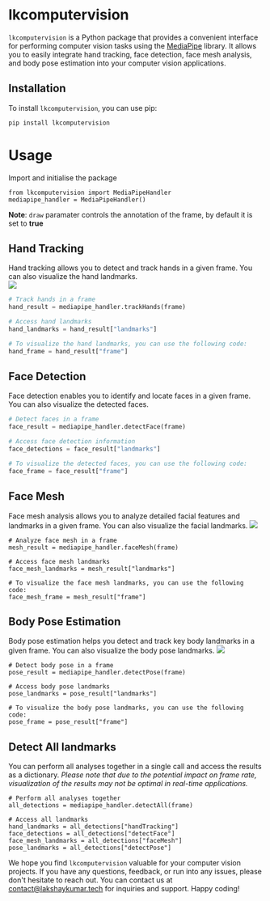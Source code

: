 # lkcomputervision

`lkcomputervision` is a Python package that provides a convenient interface for performing computer vision tasks using the [MediaPipe](https://developers.google.com/mediapipe/solutions/guide) library. It allows you to easily integrate hand tracking, face detection, face mesh analysis, and body pose estimation into your computer vision applications.

## Installation

To install `lkcomputervision`, you can use pip:

```bash
pip install lkcomputervision
```

# Usage

Import and initialise the package
```commandline
from lkcomputervision import MediaPipeHandler
mediapipe_handler = MediaPipeHandler()
```
**Note**: `draw` paramater controls the annotation of the frame, by default it is set to **true**

## Hand Tracking

Hand tracking allows you to detect and track hands in a given frame. You can also visualize the hand landmarks.
<br>
![](https://developers.google.com/static/mediapipe/images/solutions/hand-landmarks.png)
```python
# Track hands in a frame
hand_result = mediapipe_handler.trackHands(frame)

# Access hand landmarks
hand_landmarks = hand_result["landmarks"]

# To visualize the hand landmarks, you can use the following code:
hand_frame = hand_result["frame"]
```


## Face Detection

Face detection enables you to identify and locate faces in a given frame. You can also visualize the detected faces.
```python
# Detect faces in a frame
face_result = mediapipe_handler.detectFace(frame)

# Access face detection information
face_detections = face_result["landmarks"]

# To visualize the detected faces, you can use the following code:
face_frame = face_result["frame"]
```

## Face Mesh
Face mesh analysis allows you to analyze detailed facial features and landmarks in a given frame. You can also visualize the facial landmarks.
![](https://developers.google.com/static/mediapipe/images/solutions/face_landmarker_output.png)
```commandline
# Analyze face mesh in a frame
mesh_result = mediapipe_handler.faceMesh(frame)

# Access face mesh landmarks
face_mesh_landmarks = mesh_result["landmarks"]

# To visualize the face mesh landmarks, you can use the following code:
face_mesh_frame = mesh_result["frame"]
```

## Body Pose Estimation
Body pose estimation helps you detect and track key body landmarks in a given frame. You can also visualize the body pose landmarks.
![](https://learnopencv.com/wp-content/uploads/2022/03/MediaPipe-pose-BlazePose-Topology.jpg)
```commandline
# Detect body pose in a frame
pose_result = mediapipe_handler.detectPose(frame)

# Access body pose landmarks
pose_landmarks = pose_result["landmarks"]

# To visualize the body pose landmarks, you can use the following code:
pose_frame = pose_result["frame"]
```

## Detect All landmarks
You can perform all analyses together in a single call and access the results as a dictionary. *Please note that due to the potential impact on frame rate, visualization of the results may not be optimal in real-time applications.*

```commandline
# Perform all analyses together
all_detections = mediapipe_handler.detectAll(frame)

# Access all landmarks
hand_landmarks = all_detections["handTracking"]
face_detections = all_detections["detectFace"]
face_mesh_landmarks = all_detections["faceMesh"]
pose_landmarks = all_detections["detectPose"]
```

We hope you find `lkcomputervision` valuable for your computer vision projects. If you have any questions, feedback, or run into any issues, please don't hesitate to reach out. You can contact us at [contact@lakshaykumar.tech](mailto:contact@lakshaykumar.tech) for inquiries and support. Happy coding!
